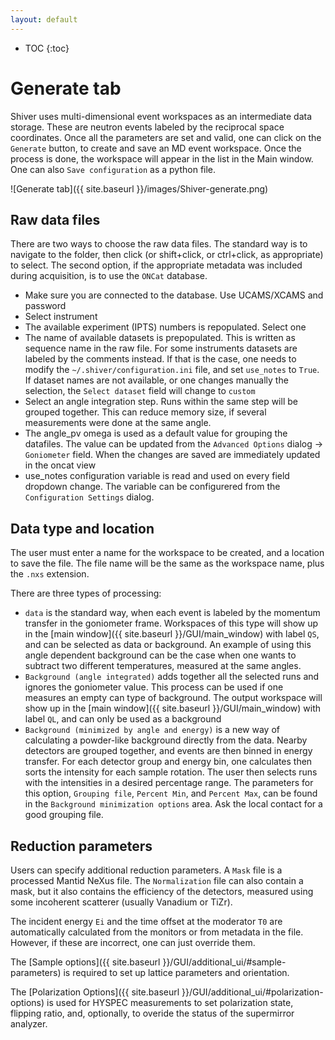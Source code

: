 ```yaml
---
layout: default
---
```

* TOC
{:toc}

# Generate tab

Shiver uses multi-dimensional event workspaces as an intermediate data storage. These are
neutron events labeled by the reciprocal space coordinates. Once all the parameters are set and
valid, one can click on the `Generate` button, to create and save an MD event workspace. Once
the process is done, the workspace will appear in the list in the Main window. One can
also `Save configuration` as a python file.

![Generate tab]({{ site.baseurl }}/images/Shiver-generate.png)

## Raw data files

There are two ways to choose the raw data files. The standard way is to navigate to the folder, then
click (or shift+click, or ctrl+click, as appropriate) to select. The second option, if the appropriate
metadata was included during acquisition, is to use the `ONCat` database. 

 * Make sure you are connected to the database. Use UCAMS/XCAMS and password
 * Select instrument
 * The available experiment (IPTS) numbers is repopulated. Select one
 * The name of available datasets is prepopulated. 
 This is written as sequence name in the raw file. For some instruments
 datasets are labeled by the comments instead. If that is the case, one needs to modify
 the `~/.shiver/configuration.ini` file, and set `use_notes` to `True`. If dataset names
 are not available, or one changes manually the selection, the `Select dataset` field will change
 to `custom`
 * Select an angle integration step. Runs within the same step will be grouped together.
 This can reduce memory size, if several measurements were done at the same angle.
 * The angle_pv omega is used as a default value for grouping the datafiles. 
 The value can be updated from the `Advanced Options` dialog -> `Goniometer` field. 
 When the changes are saved are immediately updated in the oncat view
 * use_notes configuration variable is read and used on every field dropdown change.
 The variable can be configurered from the `Configuration Settings` dialog.

## Data type and location

The user must enter a name for the workspace to be created, and a location to save the file. The file
name will be the same as the workspace name, plus the `.nxs` extension.

There are three types of processing:

 * `data` is the standard way, when each event is labeled by the momentum transfer in the
 goniometer frame. Workspaces of this type will show up in the
 [main window]({{ site.baseurl }}/GUI/main_window) with label `QS`, and can be selected as data or
 background. An example of using this angle dependent background can be the case when one
 wants to subtract two different temperatures, measured at the same angles.
 * `Background (angle integrated)` adds together all the selected runs and ignores the goniometer
 value. This process can be used if one measures an empty can type of background. The output
 workspace will show up in the  [main window]({{ site.baseurl }}/GUI/main_window) with label `QL`,
 and can only be used as a background
 * `Background (minimized by angle and energy)` is a new way of calculating a powder-like
 background directly from the data. Nearby detectors are grouped together, and events are then binned
 in energy transfer. For each detector group and energy bin, one calculates then sorts the
 intensity for each sample rotation. The user then selects runs with the intensities in a desired
 percentage range. The parameters for this option, `Grouping file`, `Percent Min`, and `Percent Max`,
 can be found in the `Background minimization options` area. Ask the local contact for a good grouping
 file.
 
## Reduction parameters

Users can specify additional reduction parameters. A `Mask` file is a processed Mantid NeXus file.
The `Normalization` file can also contain a mask, but it also contains the efficiency of the
detectors, measured using some incoherent scatterer (usually Vanadium or TiZr).

The incident energy `Ei` and the time offset at the moderator `T0` are automatically calculated
from the monitors or from metadata in the file. However, if these are incorrect, one can
just override them.

The [Sample options]({{ site.baseurl }}/GUI/additional_ui/#sample-parameters) is required to set up
lattice parameters and orientation.

The [Polarization Options]({{ site.baseurl }}/GUI/additional_ui/#polarization-options) is used for HYSPEC
measurements to set polarization state, flipping ratio, and, optionally, to overide the status of
the supermirror analyzer.

